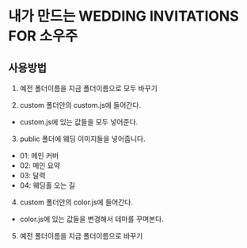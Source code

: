# 내가 만드는 WEDDING INVITATIONS FOR 소우주

## 사용방법

1. 예전 폴더이름을 지금 폴더이름으로 모두 바꾸기

2. custom 폴더안의 custom.js에 들어간다.

- custom.js에 있는 값들을 모두 넣어준다.

3. public 폴더에 웨딩 이미지들을 넣어줍니다.

- 01: 메인 커버
- 02: 메인 요약
- 03: 달력
- 04: 웨딩홀 오는 길

4. custom 폴더안의 color.js에 들어간다.

- color.js에 있는 값들을 변경해서 테마를 꾸며본다.

5. 예전 폴더이름을 지금 폴더이름으로 바꾸기
